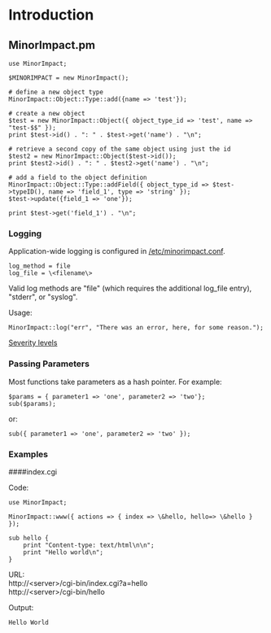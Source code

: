 # Introduction

## MinorImpact.pm

    use MinorImpact;

    $MINORIMPACT = new MinorImpact();

    # define a new object type
    MinorImpact::Object::Type::add({name => 'test'});

    # create a new object 
    $test = new MinorImpact::Object({ object_type_id => 'test', name => "test-$$" });
    print $test->id() . ": " . $test->get('name') . "\n";

    # retrieve a second copy of the same object using just the id
    $test2 = new MinorImpact::Object($test->id());
    print $test2->id() . ": " . $test2->get('name') . "\n";

    # add a field to the object definition
    MinorImpact::Object::Type::addField({ object_type_id => $test->typeID(), name => 'field_1', type => 'string' });
    $test->update({field_1 => 'one'});

    print $test->get('field_1') . "\n";

### Logging

Application-wide logging is configured in [/etc/minorimpact.conf](configuration).

    log_method = file
    log_file = \<filename\>

Valid log methods are "file" (which requires the additional log_file entry), "stderr", or "syslog".

Usage:

    MinorImpact::log("err", "There was an error, here, for some reason.");

[Severity levels](https://en.wikipedia.org/wiki/Syslog#Severity_level)

### Passing Parameters

Most functions take parameters as a hash pointer. For example:

    $params = { parameter1 => 'one', parameter2 => 'two'};
    sub($params);
    
or:  

    sub({ parameter1 => 'one', parameter2 => 'two' });

### Examples

####index.cgi

Code:

    use MinorImpact;

    MinorImpact::www({ actions => { index => \&hello, hello=> \&hello } });

    sub hello {
        print "Content-type: text/html\n\n";
        print "Hello world\n";
    }

URL:  
http://\<server\>/cgi-bin/index.cgi?a=hello  
http://\<server\>/cgi-bin/hello

Output:

    Hello World


